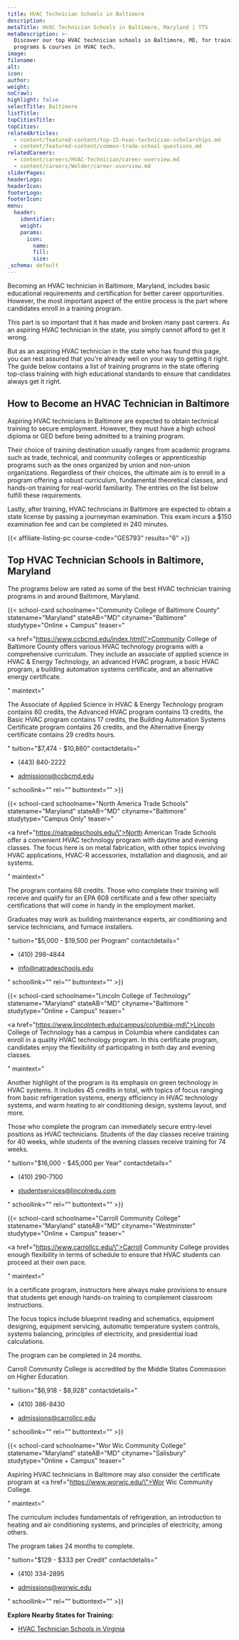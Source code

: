 ```yaml
---
title: HVAC Technician Schools in Baltimore
description:
metaTitle: HVAC Technician Schools in Baltimore, Maryland | TTS
metaDescription: >-
  Discover our top HVAC technician schools in Baltimore, MD, for training
  programs & courses in HVAC tech.
image:
filename:
alt:
icon:
author:
weight:
noCrawl:
highlight: false
selectTitle: Baltimore
listTitle:
topCitiesTitle:
topCities:
relatedArticles:
  - content/featured-content/top-15-hvac-technician-scholarships.md
  - content/featured-content/common-trade-school-questions.md
relatedCareers:
  - content/careers/HVAC-Technician/career-overview.md
  - content/careers/Welder/career-overview.md
sliderPages:
headerLogo:
headerIcon:
footerLogo:
footerIcon:
menu:
  header:
    identifier:
    weight:
    params:
      icon:
        name:
        fill:
        size:
_schema: default
---
```

Becoming an HVAC technician in Baltimore, Maryland, includes basic educational requirements and certification for better career opportunities. However, the most important aspect of the entire process is the part where candidates enroll in a training program.

This part is so important that it has made and broken many past careers. As an aspiring HVAC technician in the state, you simply cannot afford to get it wrong.

But as an aspiring HVAC technician in the state who has found this page, you can rest assured that you're already well on your way to getting it right. The guide below contains a list of training programs in the state offering top-class training with high educational standards to ensure that candidates always get it right.

## **How to Become an HVAC Technician in Baltimore**

Aspiring HVAC technicians in Baltimore are expected to obtain technical training to secure employment. However, they must have a high school diploma or GED before being admitted to a training program.

Their choice of training destination usually ranges from academic programs such as trade, technical, and community colleges or apprenticeship programs such as the ones organized by union and non-union organizations. Regardless of their choices, the ultimate aim is to enroll in a program offering a robust curriculum, fundamental theoretical classes, and hands-on training for real-world familiarity. The entries on the list below fulfill these requirements.

Lastly, after training, HVAC technicians in Baltimore are expected to obtain a state license by passing a journeyman examination. This exam incurs a $150 examination fee and can be completed in 240 minutes.

{{< affiliate-listing-pc course-code="GES793" results="6" >}}

## **Top HVAC Technician Schools in Baltimore, Maryland**

The programs below are rated as some of the best HVAC technician training programs in and around Baltimore, Maryland.

{{< school-card schoolname="Community College of Baltimore County" statename="Maryland" stateAB="MD" cityname="Baltimore" studytype="Online + Campus" teaser="<p><a href=\"https://www.ccbcmd.edu/index.html\">Community College of Baltimore County</a> offers various HVAC technology programs with a comprehensive curriculum. They include an associate of applied science in HVAC &amp; Energy Technology, an advanced HVAC program, a basic HVAC program, a building automation systems certificate, and an alternative energy certificate.</p>" maintext="<p>The Associate of Applied Science in HVAC &amp; Energy Technology program contains 60 credits, the Advanced HVAC program contains 13 credits, the Basic HVAC program contains 17 credits, the Building Automation Systems Certificate program contains 26 credits, and the Alternative Energy certificate contains 29 credits hours.</p>" tuition="$7,474 - $10,880" contactdetails="<ul><li><p>(443) 840-2222</p></li><li><p>admissions@ccbcmd.edu</p></li></ul>" schoollink="" rel="" buttontext="" >}}

{{< school-card schoolname="North America Trade Schools" statename="Maryland" stateAB="MD" cityname="Baltimore" studytype="Campus Only" teaser="<p><a href=\"https://natradeschools.edu/\">North American Trade Schools</a> offer a convenient HVAC technology program with daytime and evening classes. The focus here is on metal fabrication, with other topics involving HVAC applications, HVAC-R accessories, installation and diagnosis, and air systems.</p>" maintext="<p>The program contains 68 credits. Those who complete their training will receive and qualify for an EPA 608 certificate and a few other specialty certifications that will come in handy in the employment market.</p><p>Graduates may work as building maintenance experts, air conditioning and service technicians, and furnace installers.</p>" tuition="$5,000 - $19,500 per Program" contactdetails="<ul><li><p>(410) 298-4844</p></li><li><p>info@natradeschools.edu</p></li></ul>" schoollink="" rel="" buttontext="" >}}

{{< school-card schoolname="Lincoln College of Technology" statename="Maryland" stateAB="MD" cityname="Baltimore " studytype="Online + Campus" teaser="<p><a href=\"https://www.lincolntech.edu/campus/columbia-md\">Lincoln College of Technology</a> has a campus in Columbia where candidates can enroll in a quality HVAC technology program. In this certificate program, candidates enjoy the flexibility of participating in both day and evening classes.</p>" maintext="<p>Another highlight of the program is its emphasis on green technology in HVAC systems. It includes 45 credits in total, with topics of focus ranging from basic refrigeration systems, energy efficiency in HVAC technology systems, and warm heating to air conditioning design, systems layout, and more.</p><p>Those who complete the program can immediately secure entry-level positions as HVAC technicians. Students of the day classes receive training for 40 weeks, while students of the evening classes receive training for 74 weeks.</p>" tuition="$16,000 - $45,000 per Year" contactdetails="<ul><li><p>(410) 290-7100</p></li><li><p>studentservices@lincolnedu.com</p></li></ul>" schoollink="" rel="" buttontext="" >}}

{{< school-card schoolname="Carroll Community College" statename="Maryland" stateAB="MD" cityname="Westminster" studytype="Online + Campus" teaser="<p><a href=\"https://www.carrollcc.edu/\">Carroll Community College</a> provides enough flexibility in terms of schedule to ensure that HVAC students can proceed at their own pace.</p>" maintext="<p>In a certificate program, instructors here always make provisions to ensure that students get enough hands-on training to complement classroom instructions.</p><p>The focus topics include blueprint reading and schematics, equipment designing, equipment servicing, automatic temperature system controls, systems balancing, principles of electricity, and presidential load calculations.</p><p>The program can be completed in 24 months.</p><p>Carroll Community College is accredited by the Middle States Commission on Higher Education.</p>" tuition="$6,918 - $8,928" contactdetails="<ul><li><p>(410) 386-8430</p></li><li><p>admissions@carrollcc.edu</p></li></ul>" schoollink="" rel="" buttontext="" >}}

{{< school-card schoolname="Wor Wic Community College" statename="Maryland" stateAB="MD" cityname="Salisbury" studytype="Online + Campus" teaser="<p>Aspiring HVAC technicians in Baltimore may also consider the certificate program at <a href=\"https://www.worwic.edu/\">Wor Wic Community College</a>.</p>" maintext="<p>The curriculum includes fundamentals of refrigeration, an introduction to heating and air conditioning systems, and principles of electricity, among others.</p><p>The program takes 24 months to complete.</p>" tuition="$129 - $333 per Credit" contactdetails="<ul><li><p>(410) 334-2895</p></li><li><p>admissions@worwic.edu</p></li></ul>" schoollink="" rel="" buttontext="" >}}

**Explore Nearby States for Training:**

* [HVAC Technician Schools in Virginia](https://toptradeschools.com/near-you/hvac/virginia/)